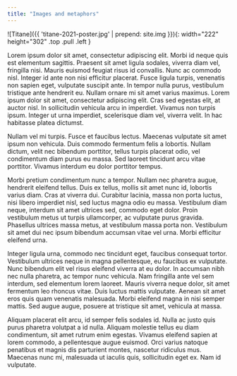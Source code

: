 ```yaml
---
title: "Images and metaphors"
---
```


![Titane]({{ 'titane-2021-poster.jpg' | prepend: site.img }}){: width="222" height="302" .top .pull .left }

Lorem ipsum dolor sit amet, consectetur adipiscing elit. Morbi id neque quis est elementum sagittis. Praesent sit amet ligula sodales, viverra diam vel, fringilla nisi. Mauris euismod feugiat risus id convallis. Nunc ac commodo nisl. Integer id ante non nisi efficitur placerat. Fusce ligula turpis, venenatis non sapien eget, vulputate suscipit ante. In tempor nulla purus, vestibulum tristique ante hendrerit eu. Nullam ornare mi sit amet varius maximus. Lorem ipsum dolor sit amet, consectetur adipiscing elit. Cras sed egestas elit, at auctor nisl. In sollicitudin vehicula arcu in imperdiet. Vivamus non turpis ipsum. Integer ut urna imperdiet, scelerisque diam vel, viverra velit. In hac habitasse platea dictumst.

Nullam vel mi turpis. Fusce et faucibus lectus. Maecenas vulputate sit amet ipsum non vehicula. Duis commodo fermentum felis a lobortis. Nullam dictum, velit nec bibendum porttitor, tellus turpis placerat odio, vel condimentum diam purus eu massa. Sed laoreet tincidunt arcu vitae porttitor. Vivamus interdum eu dolor porttitor tempus.

Morbi pretium condimentum nunc a tempor. Nullam nec pharetra augue, hendrerit eleifend tellus. Duis ex tellus, mollis sit amet nunc id, lobortis varius diam. Cras at viverra dui. Curabitur lacinia, massa non porta luctus, nisi libero imperdiet nisl, sed luctus magna odio eu massa. Vestibulum diam neque, interdum sit amet ultrices sed, commodo eget dolor. Proin vestibulum metus ut turpis ullamcorper, ac vulputate purus gravida. Phasellus ultrices massa metus, at vestibulum massa porta non. Vestibulum sit amet dui nec ipsum bibendum accumsan vitae vel urna. Morbi efficitur eleifend urna.

Integer ligula urna, commodo nec tincidunt eget, faucibus consequat tortor. Vestibulum ultrices neque in magna pellentesque, eu faucibus ex vulputate. Nunc bibendum elit vel risus eleifend viverra at eu dolor. In accumsan nibh nec nulla pharetra, ac tempor nunc vehicula. Nam fringilla ante vel sem interdum, sed elementum lorem laoreet. Mauris viverra neque dolor, sit amet fermentum leo rhoncus vitae. Duis luctus mattis vulputate. Aenean sit amet eros quis quam venenatis malesuada. Morbi eleifend magna in nisi semper mattis. Sed augue augue, posuere at tristique sit amet, vehicula at massa.

Aliquam placerat elit arcu, id semper felis sodales id. Nulla ac justo quis purus pharetra volutpat a id nulla. Aliquam molestie tellus eu diam condimentum, sit amet rutrum enim egestas. Vivamus eleifend sapien at lorem commodo, a pellentesque augue euismod. Orci varius natoque penatibus et magnis dis parturient montes, nascetur ridiculus mus. Maecenas nunc mi, malesuada ut iaculis quis, sollicitudin eget ex. Nam id vulputate.
